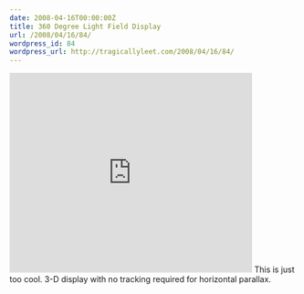 ```yaml
---
date: 2008-04-16T00:00:00Z
title: 360 Degree Light Field Display
url: /2008/04/16/84/
wordpress_id: 84
wordpress_url: http://tragicallyleet.com/2008/04/16/84/
---
```


<embed type="application/x-shockwave-flash" width="425" height="350" src="http://youtube.com/v/FF1vFTQOWN4"></embed>
This is just too cool.  3-D display with no tracking required for horizontal parallax.
